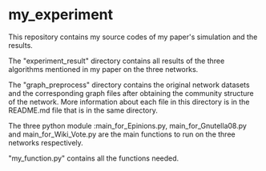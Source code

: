 # my_experiment
This repository contains my source codes of my paper's simulation and the results.

The "experiment_result" directory contains all results of the three algorithms mentioned in my paper on the three networks.

The "graph_preprocess" directory contains the original network datasets and the corresponding graph files after obtaining the community structure of the network. More information about each file in this directory is in the README.md file that is in the same directory.

The three python module :main_for_Epinions.py, main_for_Gnutella08.py and main_for_Wiki_Vote.py are the main functions to run on the three networks respectively.

"my_function.py" contains all the functions needed.
